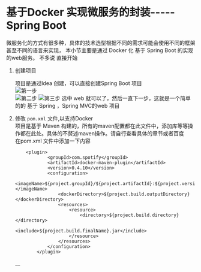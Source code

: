 # 基于Docker 实现微服务的封装-----Spring Boot  
微服务化的方式有很多种，具体的技术选型根据不同的需求可能会使用不同的框架甚至不同的语言来实现， 本小节主要是通过 Docker  化 基于 Spring Boot 的实现的web服务。 不多说 直接开始  

1. 创建项目    

    项目是通过Idea 创建，可以直接创建Spring Boot 项目  
    ![第一步](http://omy43wh36.bkt.clouddn.com/Snip20171108_2.png)     
    ![第二步](http://omy43wh36.bkt.clouddn.com/Snip20171108_3.png)
    ![第三步](http://omy43wh36.bkt.clouddn.com/Snip20171108_4.png)
    选中 web 就可以了，然后一直下一步，这就是一个简单的的 基于 Spring ，Spring MVC的web 项目    

2. 修改 `pom.xml` 文件,以支持Docker  
    项目是基于 Maven 构建的，所有的maven配置都在此文件中，添加库等等操作都在此处。具体的不赘述maven操作。请自行查看具体的章节或者百度    
    在pom.xml 文件中添加一下内容   
    
    ~~~
      	<plugin>
				<groupId>com.spotify</groupId>
				<artifactId>docker-maven-plugin</artifactId>
				<version>0.4.10</version>
				<configuration>
					<imageName>${project.groupId}/${project.artifactId}:${project.version}</imageName>
					<dockerDirectory>${project.build.outputDirectory}</dockerDirectory>
					<resources>
						<resource>
							<directory>${project.build.directory}</directory>
							<include>${project.build.finalName}.jar</include>
						</resource>
					</resources>
				</configuration>
			</plugin>      
    
    ~~~  
    
   __
    

    
    
